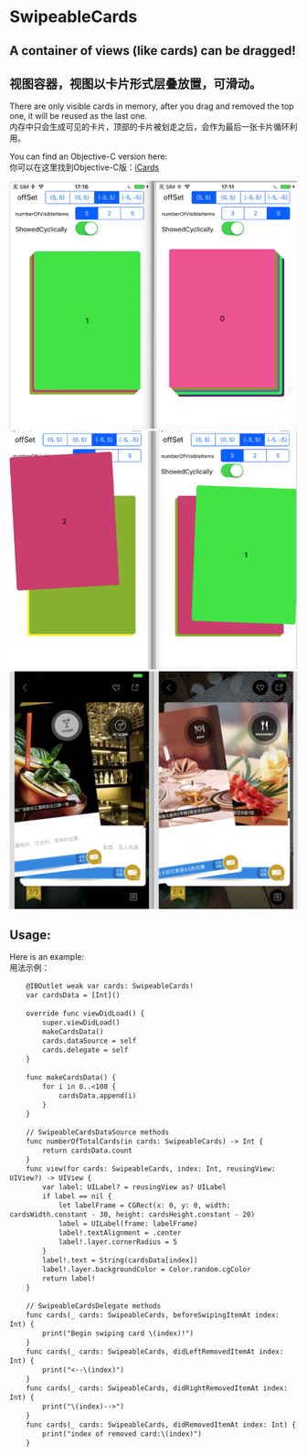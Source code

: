 # SwipeableCards
A container of views (like cards) can be dragged!<br>
---
视图容器，视图以卡片形式层叠放置，可滑动。<br>
---
There are only visible cards in memory, after you drag and removed the top one, it will be reused as the last one.<br>
内存中只会生成可见的卡片，顶部的卡片被划走之后，会作为最后一张卡片循环利用。<br>

You can find an Objective-C version here:<br>
你可以在这里找到Objective-C版：[iCards](https://github.com/DingHub/iCards)<br>

![SwipeableCards](https://github.com/DingHub/ScreenShots/blob/master/iCards/0.png)
![SwipeableCards](https://github.com/DingHub/ScreenShots/blob/master/iCards/1.png)
![SwipeableCards](https://github.com/DingHub/ScreenShots/blob/master/iCards/3.png)

Usage:<br>
---
Here is an example:<br>
用法示例：<br>
```
    @IBOutlet weak var cards: SwipeableCards!
    var cardsData = [Int]()
    
    override func viewDidLoad() {
        super.viewDidLoad()
        makeCardsData()
        cards.dataSource = self
        cards.delegate = self
    }
    
    func makeCardsData() {
        for i in 0..<100 {
            cardsData.append(i)
        }
    }
    
    // SwipeableCardsDataSource methods
    func numberOfTotalCards(in cards: SwipeableCards) -> Int {
        return cardsData.count
    }
    func view(for cards: SwipeableCards, index: Int, reusingView: UIView?) -> UIView {
        var label: UILabel? = reusingView as? UILabel
        if label == nil {
            let labelFrame = CGRect(x: 0, y: 0, width: cardsWidth.constant - 30, height: cardsHeight.constant - 20)
            label = UILabel(frame: labelFrame)
            label!.textAlignment = .center
            label!.layer.cornerRadius = 5
        }
        label!.text = String(cardsData[index])
        label!.layer.backgroundColor = Color.random.cgColor
        return label!
    }
    
    // SwipeableCardsDelegate methods
    func cards(_ cards: SwipeableCards, beforeSwipingItemAt index: Int) {
        print("Begin swiping card \(index)!")
    }
    func cards(_ cards: SwipeableCards, didLeftRemovedItemAt index: Int) {
        print("<--\(index)")
    }
    func cards(_ cards: SwipeableCards, didRightRemovedItemAt index: Int) {
        print("\(index)-->")
    }
    func cards(_ cards: SwipeableCards, didRemovedItemAt index: Int) {
        print("index of removed card:\(index)")
    }

```
